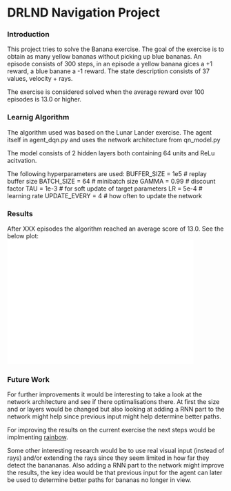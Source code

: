 # DRLND Navigation Project

### Introduction
This project tries to solve the Banana exercise. The goal of the exercise is to obtain as many yellow bananas without picking up blue bananas.
An episode consists of 300 steps, in an episode a yellow banana gices a +1 reward, a blue banane a -1 reward.
The state description consists of 37 values, velocity + rays.

The exercise is considered solved when the average reward over 100 episodes is 13.0 or higher.

### Learnig Algorithm
The algorithm used was based on the Lunar Lander exercise.
The agent itself in agent_dqn.py and uses the network architecture from qn_model.py

The model consists of 2 hidden layers both containing 64 units and ReLu acitvation.

The following hyperparameters are used:
BUFFER_SIZE = 1e5  	# replay buffer size
BATCH_SIZE = 64         # minibatch size
GAMMA = 0.99            # discount factor
TAU = 1e-3              # for soft update of target parameters
LR = 5e-4               # learning rate 
UPDATE_EVERY = 4        # how often to update the network

### Results
After XXX episodes the algorithm reached an average score of 13.0. See the below plot:
![scores plot](navigation_result.png)

### Future Work
For further improvements it would be interesting to take a look at the network architecture and see if there optimalisations there.
At first the size and or layers would be changed but also looking at adding a RNN part to the network might help since previous input might help determine better paths.

For improving the results on the current exercise the next steps would be implmenting [rainbow](https://arxiv.org/abs/1710.02298).

Some other interesting research would be to use real visual input (instead of rays)  and/or extending the rays since they seem limited in how far they detect the banananas.
Also adding a RNN part to the network might improve the results, the key idea would be that previous input for the agent can later be used to determine better paths for bananas no longer in view.
